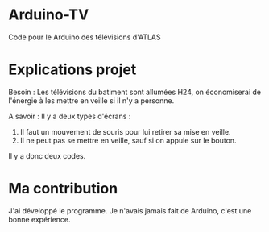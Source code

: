 # Arduino-TV
Code pour le Arduino des télévisions d'ATLAS

# Explications projet
Besoin : Les télévisions du batiment sont allumées H24, on économiserai de l'énergie à les mettre en veille si il n'y a personne.

A savoir : Il y a deux types d'écrans :
1) Il faut un mouvement de souris pour lui retirer sa mise en veille.
2) Il ne peut pas se mettre en veille, sauf si on appuie sur le bouton.

Il y a donc deux codes.

# Ma contribution
J'ai développé le programme.
Je n'avais jamais fait de Arduino, c'est une bonne expérience.
